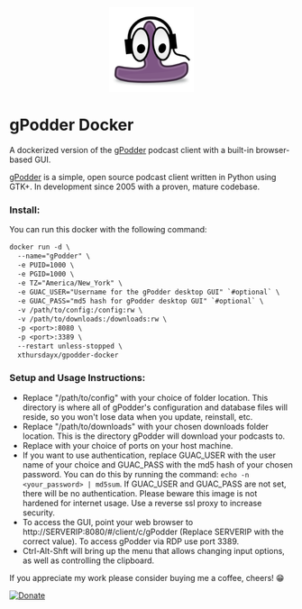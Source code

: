 <p align="center">
    <img src="https://raw.githubusercontent.com/xthursdayx/docker-templates/master/images/gpodder-icon.png" alt="" width="150"/>  
</p>

# gPodder Docker

A dockerized version of the [gPodder](https://gpodder.github.io/) podcast client with a built-in browser-based GUI.

[gPodder](https://gpodder.github.io/) is a simple, open source podcast client written in Python using GTK+. In development since 2005 with a proven, mature codebase.

### Install:

You can run this docker with the following command:

````
docker run -d \
  --name="gPodder" \
  -e PUID=1000 \
  -e PGID=1000 \
  -e TZ="America/New_York" \
  -e GUAC_USER="Username for the gPodder desktop GUI" `#optional` \
  -e GUAC_PASS="md5 hash for gPodder desktop GUI" `#optional` \
  -v /path/to/config:/config:rw \
  -v /path/to/downloads:/downloads:rw \
  -p <port>:8080 \
  -p <port>:3389 \
  --restart unless-stopped \
  xthursdayx/gpodder-docker
 ```` 
  
### Setup and Usage Instructions:

- Replace "/path/to/config" with your choice of folder location. This directory is where all of gPodder's configuration and database files will reside, so you won't lose data when you update, reinstall, etc.
- Replace "/path/to/downloads" with your chosen downloads folder location. This is the directory gPodder will download your podcasts to. 
- Replace <port> with your choice of ports on your host machine.
- If you want to use authentication, replace GUAC_USER with the user name of your choice and GUAC_PASS with the md5 hash of your chosen password. You can do this by running the command: `echo -n <your_password> | md5sum`. If GUAC_USER and GUAC_PASS are not set, there will be no authentication. Please beware this image is not hardened for internet usage. Use a reverse ssl proxy to increase security.
- To access the GUI, point your web browser to http://SERVERIP:8080/#/client/c/gPodder (Replace SERVERIP with the correct value). To access gPodder via RDP use port 3389. 
- Ctrl-Alt-Shft will bring up the menu that allows changing input options, as well as controlling the clipboard.

If you appreciate my work please consider buying me a coffee, cheers! 😁

<a href="https://www.buymeacoffee.com/xthursdayx"><img src="https://www.paypal.com/en_US/i/btn/btn_donate_SM.gif" alt="Donate" style="width:74px;height:auto;" width="74"></a>
